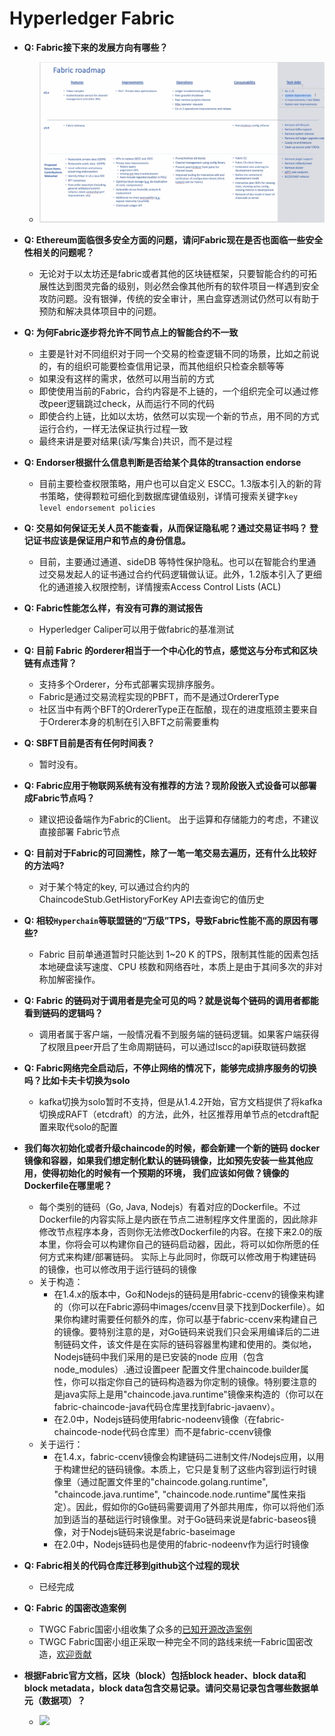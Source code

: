 # Hyperledger Fabric 
- **Q: Fabric接下来的发展方向有哪些？**
    - ![](./fabric-roadmap.png)
- **Q: Ethereum面临很多安全方面的问题，请问Fabric现在是否也面临一些安全性相关的问题呢？**
    - 无论对于以太坊还是fabric或者其他的区块链框架，只要智能合约的可拓展性达到图灵完备的级别，则必然会像其他所有的软件项目一样遇到安全攻防问题。没有银弹，传统的安全审计，黑白盒穿透测试仍然可以有助于预防和解决具体项目中的问题。
- **Q: 为何Fabric逐步将允许不同节点上的智能合约不一致**
    - 主要是针对不同组织对于同一个交易的检查逻辑不同的场景，比如之前说的，有的组织可能要检查信用记录，而其他组织只检查余额等等
    - 如果没有这样的需求，依然可以用当前的方式
    - 即使使用当前的Fabric，合约内容是不上链的，一个组织完全可以通过修改peer逻辑跳过check，从而运行不同的代码
    - 即使合约上链，比如以太坊，依然可以实现一个新的节点，用不同的方式运行合约，一样无法保证执行过程一致
    - 最终来讲是要对结果(读/写集合)共识，而不是过程
- **Q: Endorser根据什么信息判断是否给某个具体的transaction endorse**
    - 目前主要检查权限策略，用户也可以自定义 ESCC。1.3版本引入的新的背书策略，使得颗粒可细化到数据库键值级别，详情可搜索关键字`key level endorsement policies`
- **Q: 交易如何保证无关人员不能查看，从而保证隐私呢？通过交易证书吗？ 登记证书应该是保证用户和节点的身份信息。**
    - 目前，主要通过通道、sideDB 等特性保护隐私。也可以在智能合约里通过交易发起人的证书通过合约代码逻辑做认证。此外，1.2版本引入了更细化的通道接入权限控制，详情搜索Access Control Lists (ACL)
- **Q: Fabric性能怎么样，有没有可靠的测试报告**
    - Hyperledger Caliper可以用于做fabric的基准测试
- **Q: 目前 Fabric 的orderer相当于一个中心化的节点，感觉这与分布式和区块链有点违背？**
    - 支持多个Orderer，分布式部署实现排序服务。
    - Fabric是通过交易流程实现的PBFT，而不是通过OrdererType
    - 社区当中有两个BFT的OrdererType正在酝酿，现在的进度瓶颈主要来自于Orderer本身的机制在引入BFT之前需要重构
- **Q: SBFT目前是否有任何时间表？**
    - 暂时没有。
- **Q: Fabric应用于物联网系统有没有推荐的方法？现阶段嵌入式设备可以部署成Fabric节点吗？**
    - 建议把设备端作为Fabric的Client。 出于运算和存储能力的考虑，不建议直接部署 Fabric节点
- **Q: 目前对于Fabric的可回溯性，除了一笔一笔交易去遍历，还有什么比较好的方法吗?**
    - 对于某个特定的key, 可以通过合约内的ChaincodeStub.GetHistoryForKey API去查询它的值历史
- **Q: 相较`Hyperchain`等联盟链的“万级”TPS，导致Fabric性能不高的原因有哪些?**
    - Fabric 目前单通道暂时只能达到 1~20 K 的TPS，限制其性能的因素包括本地硬盘读写速度、CPU 核数和网络吞吐，本质上是由于其间多次的非对称加解密操作。
- **Q: Fabric 的链码对于调用者是完全可见的吗？就是说每个链码的调用者都能看到链码的逻辑吗？**
    - 调用者属于客户端，一般情况看不到服务端的链码逻辑。如果客户端获得了权限且peer开启了生命周期链码，可以通过lscc的api获取链码数据
- **Q: Fabric网络完全启动后，不停止网络的情况下，能够完成排序服务的切换吗？比如卡夫卡切换为solo**
    - kafka切换为solo暂时不支持，但是从1.4.2开始，官方文档提供了将kafka切换成RAFT（etcdraft）的方法，此外，社区推荐用单节点的etcdraft配置来取代solo的配置
- **我们每次初始化或者升级chaincode的时候，都会新建一个新的链码 docker 镜像和容器，如果我们想定制化默认的链码镜像，比如预先安装一些其他应用，使得初始化的时候有一个预期的环境， 我们应该如何做？镜像的Dockerfile在哪里呢？**
    - 每个类别的链码（Go, Java, Nodejs）有着对应的Dockerfile。不过Dockerfile的内容实际上是内嵌在节点二进制程序文件里面的，因此除非修改节点程序本身，否则你无法修改Dockerfile的内容。在接下来2.0的版本里，你将会可以构建你自己的链码启动器，因此，将可以如你所愿的任何方式来构建/部署链码。 实际上与此同时，你既可以修改用于构建链码的镜像，也可以修改用于运行链码的镜像
    - 关于构造：
        - 在1.4.x的版本中，Go和Nodejs的链码是用fabric-ccenv的镜像来构建的（你可以在Fabric源码中images/ccenv目录下找到Dockerfile）。如果你构建时需要任何额外的库，你可以基于fabric-ccenv来构建自己的镜像。要特别注意的是，对Go链码来说我们只会采用编译后的二进制链码文件，该文件是在实际的链码容器里构建和使用的。类似地，Nodejs链码中我们采用的是已安装的node 应用（包含node_modules）.通过设置peer 配置文件里chaincode.builder属性，你可以指定你自己的链码构造器为你定制的镜像。特别要注意的是java实际上是用"chaincode.java.runtime"镜像来构造的（你可以在fabric-chaincode-java代码仓库里找到fabric-javaenv）。
        - 在2.0中，Nodejs链码使用fabric-nodeenv镜像（在fabric-chaincode-node代码仓库里）而不是fabric-ccenv镜像
    - 关于运行：
        - 在1.4.x，fabric-ccenv镜像会构建链码二进制文件/Nodejs应用，以用于构建世纪的链码镜像。本质上，它只是复制了这些内容到运行时镜像里（通过配置文件里的"chaincode.golang.runtime", "chaincode.java.runtime", "chaincode.node.runtime"属性来指定）。因此，假如你的Go链码需要调用了外部共用库，你可以将他们添加到适当的基础运行时镜像里。对于Go链码来说是fabric-baseos镜像，对于Nodejs链码来说是fabric-baseimage
        - 在2.0中，Nodejs链码也是使用的fabric-nodeenv作为运行时镜像

- **Q: Fabric相关的代码仓库迁移到github这个过程的现状**
    - 已经完成
- **Q: Fabric 的国密改造案例**
    - TWGC Fabric国密小组收集了众多的[已知开源改造案例](https://github.com/Hyperledger-TWGC/fabric-gm-wiki/wiki/%E5%B7%B2%E7%9F%A5%E5%BC%80%E6%BA%90%E9%A1%B9%E7%9B%AE)
    - TWGC Fabric国密小组正采取一种完全不同的路线来统一Fabric国密改造，[欢迎贡献](https://github.com/Hyperledger-TWGC/fabric-gm-wiki)
- **根据Fabric官方文档，区块（block）包括block header、block data和block metadata，block data包含交易记录。请问交易记录包含哪些数据单元（数据项）？**
    - ![](https://github.com/Hyperledger-TWGC/TWGC-FAQ/blob/main/fabricV1Block.png?raw=true)
